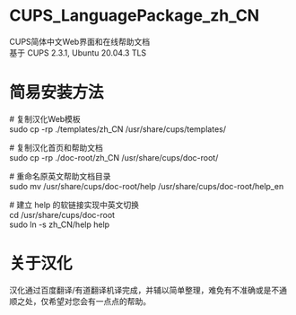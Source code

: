 # CUPS_LanguagePackage_zh_CN
CUPS简体中文Web界面和在线帮助文档  
基于 CUPS 2.3.1, Ubuntu 20.04.3 TLS

# 简易安装方法
\# 复制汉化Web模板  
sudo cp -rp ./templates/zh_CN /usr/share/cups/templates/

\# 复制汉化首页和帮助文档  
sudo cp -rp ./doc-root/zh_CN /usr/share/cups/doc-root/

\# 重命名原英文帮助文档目录  
sudo mv /usr/share/cups/doc-root/help /usr/share/cups/doc-root/help_en

\# 建立 help 的软链接实现中英文切换  
cd /usr/share/cups/doc-root  
sudo ln -s zh_CN/help help

# 关于汉化
汉化通过百度翻译/有道翻译机译完成，并辅以简单整理，难免有不准确或是不通顺之处，仅希望对您会有一点点的帮助。

